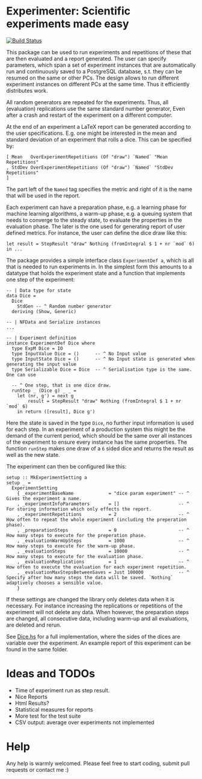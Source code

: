# Experimenter: Scientific experiments made easy

[![Build Status](https://travis-ci.com/schnecki/experimenter.svg?branch=master)](https://travis-ci.com/schnecki/experimenter)


This package can be used to run experiments and repetitions of these that are then evaluated and a
report generated. The user can specify parameters, which span a set of experiment instances that are
automatically run and continuously saved to a PostgreSQL database, s.t. they can be resumed on the
same or other PCs. The design allows to run different experiment instances on different PCs at the
same time. Thus it efficiently distributes work.

All random generators are repeated for the experiments. Thus, all (evaluation) replications use the
same standard number generator, Even after a crash and restart of the experiment on a different
computer.

At the end of an experiment a LaTeX report can be generated according to the user specifications.
E.g. one might be interested in the mean and standard deviation of an experiment that rolls a dice.
This can be specified by:

    [ Mean   OverExperimentRepetitions (Of "draw") `Named` "Mean Repetitions"
    , StdDev OverExperimentRepetitions (Of "draw") `Named` "StdDev Repetitions"
    ]

The part left of the `Named` tag specifies the metric and right of it is the name that will be used
in the report.

Each experiment can have a preparation phase, e.g. a learning phase for machine learning algorithms,
a warm-up phase, e.g. a queuing system that needs to converge to the steady state, to evaluate the
properties in the evaluation phase. The later is the one used for generating report of user defined
metrics. For instance, the user can define the dice draw like this:

    let result = StepResult "draw" Nothing (fromIntegral $ 1 + nr `mod` 6)
    in ...

The package provides a simple interface class `ExperimentDef a`, which is all that is needed to run
experiments in. In the simplest form this amounts to a datatype that holds the experiment state and
a function that implements one step of the experiment:

    -- | Data type for state
    data Dice =
      Dice
        StdGen -- ^ Random number generator
      deriving (Show, Generic)

    -- | NFData and Serialize instances
    ...

    -- | Experiment definition
    instance ExperimentDef Dice where
      type ExpM Dice = IO
      type InputValue Dice = ()      -- ^ No Input value
      type InputState Dice = ()      -- ^ No Input state is generated when generating the input value
      type Serializable Dice = Dice  -- ^ Serialisation type is the same. One can use

      -- ^ One step, that is one dice draw.
      runStep _ (Dice g) _ _ =
        let (nr, g') = next g
            result = StepResult "draw" Nothing (fromIntegral $ 1 + nr `mod` 6)
        in return ([result], Dice g')


Here the state is saved in the type `Dice`, no further input information is used for each step. In
an experiment of a production system this might be the demand of the current period, which should be
the same over all instances of the experiment to ensure every instance has the same properties. The
function `runStep` makes one draw of a `6` sided dice and returns the result as well as the new
state.

The experiment can then be configured like this:

    setup :: MkExperimentSetting a
    setup _ =
      ExperimentSetting
        { _experimentBaseName             = "dice param experiment" -- ^ Gives the experiment a name.
        , _experimentInfoParameters       = []                      -- ^ For storing information which only effects the report.
        , _experimentRepetitions          = 2                       -- ^ How often to repeat the whole experiment (including the preperation phase).
        , _preparationSteps               = 0                       -- ^ How many steps to execute for the preperation phase.
        , _evaluationWarmUpSteps          = 1000                    -- ^ How many steps to execute for the warm-up phase.
        , _evaluationSteps                = 10000                   -- ^ How many steps to execute for the evaluation phase.
        , _evaluationReplications         = 1                       -- ^ How often to execute the evaluation for each experiment repetition.
        , _evaluationMaxStepsBetweenSaves = Just 100000             -- ^ Specify after how many steps the data will be saved. `Nothing` adaptively chooses a sensible value.
        }

If these settings are changed the library only deletes data when it is necessary. For instance
increasing the replications or repetitions of the experiment will not delete any data. When however,
the preparation steps are changed, all consecutive data, including warm-up and all evaluations, are
deleted and rerun.

See [Dice.hs](https://github.com/schnecki/experimenter/blob/master/examples/Dice.hs) for a full implementation,
where the sides of the dices are variable over the experiment. An example report of this experiment
can be found in the same folder.


# Ideas and TODOs

- Time of experiment run as step result.
- Nice Reports
- Html Results?
- Statistical measures for reports
- More test for the test suite
- CSV output: average over experiments not implemented

# Help

Any help is warmly welcomed. Please feel free to start coding, submit pull requests or contact me :)
